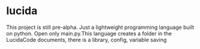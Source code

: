 # lucida
This project is still pre-alpha. Just a lightweight programming language built on python. Open only main.py.This language creates a folder in the LucidaCode documents, there is a library, config, variable saving

